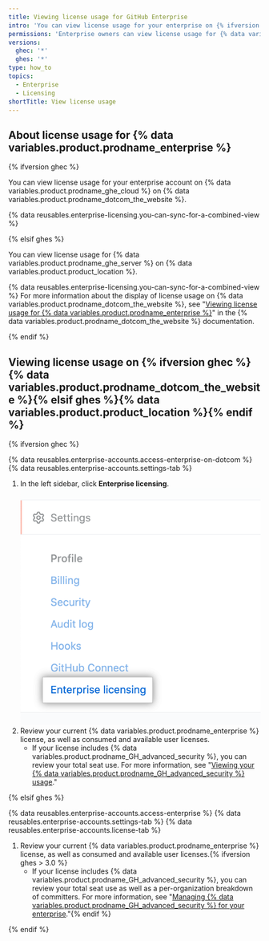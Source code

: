 ```yaml
---
title: Viewing license usage for GitHub Enterprise
intro: 'You can view license usage for your enterprise on {% ifversion ghec %}{% data variables.product.prodname_dotcom_the_website %}{% elsif ghes %}{% data variables.product.product_location %}{% endif %}.'
permissions: 'Enterprise owners can view license usage for {% data variables.product.prodname_enterprise %}.'
versions:
  ghec: '*'
  ghes: '*'
type: how_to
topics:
  - Enterprise
  - Licensing
shortTitle: View license usage
---
```


## About license usage for {% data variables.product.prodname_enterprise %}

{% ifversion ghec %}

You can view license usage for your enterprise account on {% data variables.product.prodname_ghe_cloud %} on {% data variables.product.prodname_dotcom_the_website %}.

{% data reusables.enterprise-licensing.you-can-sync-for-a-combined-view %}

{% elsif ghes %}

You can view license usage for {% data variables.product.prodname_ghe_server %} on {% data variables.product.product_location %}.

{% data reusables.enterprise-licensing.you-can-sync-for-a-combined-view %} For more information about the display of license usage on {% data variables.product.prodname_dotcom_the_website %}, see "<a href="/billing/managing-your-license-for-github-enterprise/viewing-license-usage-for-github-enterprise" class="dotcom-only">Viewing license usage for {% data variables.product.prodname_enterprise %}</a>" in the {% data variables.product.prodname_dotcom_the_website %} documentation.

{% endif %}

## Viewing license usage on {% ifversion ghec %}{% data variables.product.prodname_dotcom_the_website %}{% elsif ghes %}{% data variables.product.product_location %}{% endif %}

{% ifversion ghec %}

{% data reusables.enterprise-accounts.access-enterprise-on-dotcom %}
{% data reusables.enterprise-accounts.settings-tab %}
1. In the left sidebar, click **Enterprise licensing**.
  !["Enterprise licensing" tab in the enterprise account settings sidebar](/assets/images/help/enterprises/enterprise-licensing-tab.png)
1. Review your current {% data variables.product.prodname_enterprise %} license, as well as consumed and available user licenses.
    - If your license includes {% data variables.product.prodname_GH_advanced_security %}, you can review your total seat use. For more information, see "[Viewing your {% data variables.product.prodname_GH_advanced_security %} usage](/billing/managing-billing-for-github-advanced-security/viewing-your-github-advanced-security-usage)."

{% elsif ghes %}

{% data reusables.enterprise-accounts.access-enterprise %}
{% data reusables.enterprise-accounts.settings-tab %}
{% data reusables.enterprise-accounts.license-tab %}
1. Review your current {% data variables.product.prodname_enterprise %} license, as well as consumed and available user licenses.{% ifversion ghes > 3.0 %}
    - If your license includes {% data variables.product.prodname_GH_advanced_security %}, you can review your total seat use as well as a per-organization breakdown of committers. For more information, see "[Managing {% data variables.product.prodname_GH_advanced_security %} for your enterprise](/admin/advanced-security)."{% endif %}

{% endif %}
